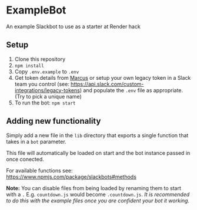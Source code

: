 # ExampleBot

An example Slackbot to use as a starter at Render hack

## Setup

1. Clone this repository
2. `npm install`
3. Copy `.env.example` to `.env`
4. Get token details from [Marcus](https://github.com/AverageMarcus) or setup your own legacy token in a Slack team you control (see: https://api.slack.com/custom-integrations/legacy-tokens) and populate the `.env` file as appropriate. (Try to pick a unique name)
5. To run the bot: `npm start`

## Adding new functionality

Simply add a new file in the `lib` directory that exports a single function that takes in a `bot` parameter.

This file will automatically be loaded on start and the bot instance passed in once conected.

For available functions see: https://www.npmjs.com/package/slackbots#methods

**Note:** You can disable files from being loaded by renaming them to start with a `.` E.g. `countdown.js` would become `.countdown.js`. _It is recommended to do this with the example files once you are confident your bot it working._
